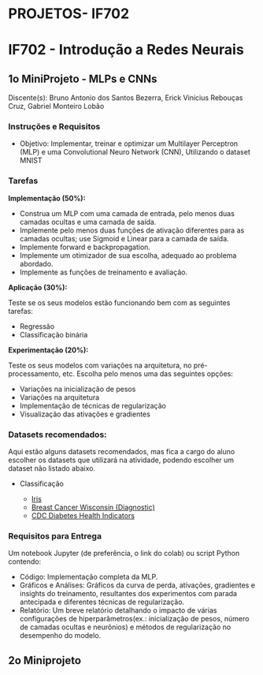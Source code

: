 # PROJETOS- IF702

# IF702 - Introdução a Redes Neurais

## 1o MiniProjeto  -  MLPs e CNNs

Discente(s): Bruno Antonio dos Santos Bezerra, Erick Vinicius Rebouças Cruz, Gabriel Monteiro Lobão

### Instruções e Requisitos
- Objetivo: Implementar, treinar e optimizar um Multilayer Perceptron (MLP) e uma Convolutional Neuro Network (CNN),  Utilizando o dataset MNIST


### Tarefas

__Implementação (50%):__

- Construa um MLP com uma camada de entrada, pelo menos duas camadas ocultas e uma camada de saída.
- Implemente pelo menos duas funções de ativação diferentes para as camadas ocultas; use Sigmoid e Linear para a camada de saída.
- Implemente forward e backpropagation.
- Implemente um otimizador de sua escolha, adequado ao problema abordado.
- Implemente as funções de treinamento e avaliação.

__Aplicação (30%):__

  Teste se os seus modelos estão funcionando bem com as seguintes tarefas:
  - Regressão
  - Classificação binária

__Experimentação (20%):__

  Teste os seus modelos com variações na arquitetura, no pré-processamento, etc. Escolha pelo menos uma das seguintes opções:
  - Variações na inicialização de pesos
  - Variações na arquitetura
  - Implementação de técnicas de regularização
  - Visualização das ativações e gradientes



### Datasets recomendados:
Aqui estão alguns datasets recomendados, mas fica a cargo do aluno escolher os datasets que utilizará na atividade, podendo escolher um dataset não listado abaixo.
- Classificação

  - [Iris](https://archive.ics.uci.edu/dataset/53/iris)
  - [Breast Cancer Wisconsin (Diagnostic)](https://archive.ics.uci.edu/dataset/17/breast+cancer+wisconsin+diagnostic)
  - [CDC Diabetes Health Indicators](https://archive.ics.uci.edu/dataset/891/cdc+diabetes+health+indicators)



### Requisitos para Entrega

Um notebook Jupyter (de preferência, o link do colab) ou script Python contendo:

- Código: Implementação completa da MLP.
- Gráficos e Análises: Gráficos da curva de perda, ativações, gradientes e insights do treinamento, resultantes dos experimentos com parada antecipada e diferentes técnicas de regularização.
- Relatório: Um breve relatório detalhando o impacto de várias configurações de hiperparâmetros(ex.: inicialização de pesos, número de camadas ocultas e neurônios) e métodos de regularização no desempenho do modelo.



## 2o Miniprojeto
